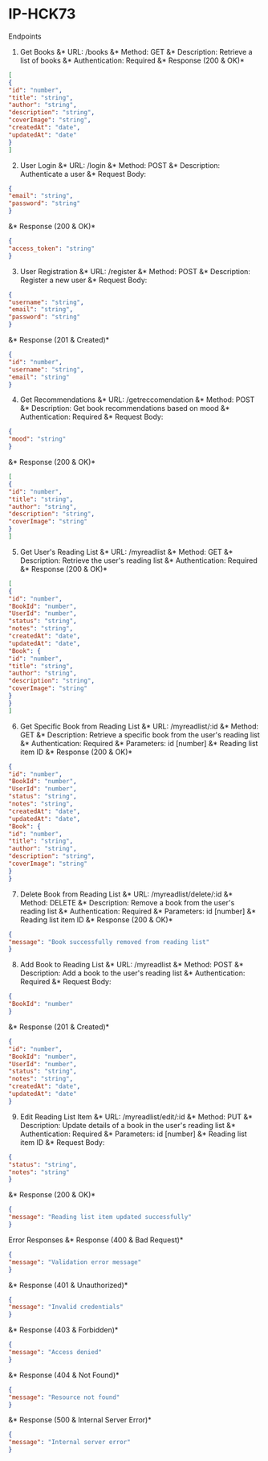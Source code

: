 # IP-HCK73

Endpoints
1. Get Books
&* URL: /books
&* Method: GET
&* Description: Retrieve a list of books
&* Authentication: Required
&* Response (200 & OK)*
```json
[
{
"id": "number",
"title": "string",
"author": "string",
"description": "string",
"coverImage": "string",
"createdAt": "date",
"updatedAt": "date"
}
]
```
2. User Login
&* URL: /login
&* Method: POST
&* Description: Authenticate a user
&* Request Body:
```json
{
"email": "string",
"password": "string"
}
```
&* Response (200 & OK)*
```json
{
"access_token": "string"
}
```
3. User Registration
&* URL: /register
&* Method: POST
&* Description: Register a new user
&* Request Body:
```json
{
"username": "string",
"email": "string",
"password": "string"
}
```
&* Response (201 & Created)*
```json
{
"id": "number",
"username": "string",
"email": "string"
}
```
4. Get Recommendations
&* URL: /getreccomendation
&* Method: POST
&* Description: Get book recommendations based on mood
&* Authentication: Required
&* Request Body:
```json
{
"mood": "string"
}
```
&* Response (200 & OK)*
```json
[
{
"id": "number",
"title": "string",
"author": "string",
"description": "string",
"coverImage": "string"
}
]
```
5. Get User's Reading List
&* URL: /myreadlist
&* Method: GET
&* Description: Retrieve the user's reading list
&* Authentication: Required
&* Response (200 & OK)*
```json
[
{
"id": "number",
"BookId": "number",
"UserId": "number",
"status": "string",
"notes": "string",
"createdAt": "date",
"updatedAt": "date",
"Book": {
"id": "number",
"title": "string",
"author": "string",
"description": "string",
"coverImage": "string"
}
}
]
```
6. Get Specific Book from Reading List
&* URL: /myreadlist/:id
&* Method: GET
&* Description: Retrieve a specific book from the user's reading list
&* Authentication: Required
&* Parameters: id [number] &* Reading list item ID
&* Response (200 & OK)*
```json
{
"id": "number",
"BookId": "number",
"UserId": "number",
"status": "string",
"notes": "string",
"createdAt": "date",
"updatedAt": "date",
"Book": {
"id": "number",
"title": "string",
"author": "string",
"description": "string",
"coverImage": "string"
}
}
```
7. Delete Book from Reading List
&* URL: /myreadlist/delete/:id
&* Method: DELETE
&* Description: Remove a book from the user's reading list
&* Authentication: Required
&* Parameters: id [number] &* Reading list item ID
&* Response (200 & OK)*
```json
{
"message": "Book successfully removed from reading list"
}
```
8. Add Book to Reading List
&* URL: /myreadlist
&* Method: POST
&* Description: Add a book to the user's reading list
&* Authentication: Required
&* Request Body:
```json
{
"BookId": "number"
}
```
&* Response (201 & Created)*
```json
{
"id": "number",
"BookId": "number",
"UserId": "number",
"status": "string",
"notes": "string",
"createdAt": "date",
"updatedAt": "date"
}
```
9. Edit Reading List Item
&* URL: /myreadlist/edit/:id
&* Method: PUT
&* Description: Update details of a book in the user's reading list
&* Authentication: Required
&* Parameters: id [number] &* Reading list item ID
&* Request Body:
```json
{
"status": "string",
"notes": "string"
}
```
&* Response (200 & OK)*
```json
{
"message": "Reading list item updated successfully"
}
```
Error Responses
&* Response (400 & Bad Request)*
```json
{
"message": "Validation error message"
}
```
&* Response (401 & Unauthorized)*
```json
{
"message": "Invalid credentials"
}
```
&* Response (403 & Forbidden)*
```json
{
"message": "Access denied"
}
```
&* Response (404 & Not Found)*
```json
{
"message": "Resource not found"
}
```
&* Response (500 & Internal Server Error)*
```json
{
"message": "Internal server error"
}
```
